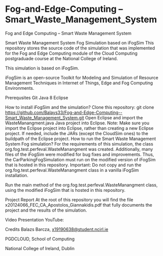 # Fog-and-Edge-Computing –Smart_Waste_Management_System
 Fog and Edge Computing  – Smart Waste Management System
 
Smart Waste Management System Fog Simulation based on iFogSim
This repository stores the source code of the simulation that was implemented for the Fog and Edge Computing module of the Cloud Computing postgraduade course at the National College of Ireland.

This simulation is based on iFogSim.

iFogSim is an open-source Toolkit for Modeling and Simulation of Resource Management Techniques in Internet of Things, Edge and Fog Computing Environments.

Prerequsites
Git
Java 8
Eclipse

How to install iFogSim and the simulation?
Clone this repository:
git clone https://github.com/Balays33/Fog-and-Edge-Computing--Smart_Waste_Management_System.git
Open Eclipse and import the WasteManangment.java Java project into Eclipse. Note: Make sure you import the Eclipse project into Eclipse, rather than creating a new Eclipse project.
If needed, include the JARs (except the CloudSim ones) to the buildpath of the Eclipse project.
How to run the Smart Waste Management System Fog simulation?
For the requirements of this simulation, the class org.fog.test.perfeval.WasteManangment was created. Additionally, many files of the iFogSim were modified for bug fixes and improvements. Thus, the CarParkingFogSimulation must run on the modified version of iFogSim that is hosted in this repository. Important: Do not copy and run the org.fog.test.perfeval.WasteManangment class in a vanilla iFogSim installation.

Run the main method of the org.fog.test.perfeval.WasteManangment class, using the modified iFogSim that is hosted in this repository.

Project Report
At the root of this repository you will find the file x20124066_FEC_CA_Apostolos_Giannakidis.pdf that fully documents the project and the results of the simulation.

Video Presentation
YouTube: 

Credits
Balazs Barcza, x19190638@student.ncirl.ie

PGDCLOUD, School of Computing

National College of Ireland, Dublin

